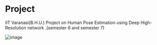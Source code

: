 # Project
IIT Varanasi(B.H.U.) Project on Human Pose Estimation using Deep High-Resolution network .(semester 6 and semester 7)

![image](https://user-images.githubusercontent.com/44118554/98207883-5ba92580-1f62-11eb-94e5-7e5204deeb23.png)


